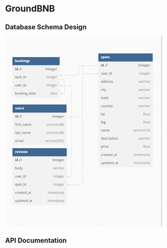 # GroundBNB



## Database Schema Design

![db-schema]

[db-schema]: ./images/Screen%20Shot%202024-08-25%20at%2011.17.48%20AM.png

## API Documentation



